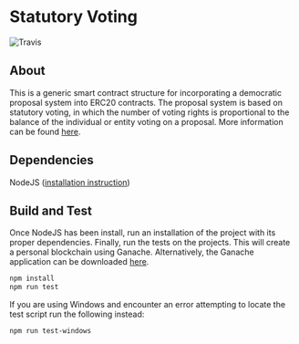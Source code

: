 # Statutory Voting

![Travis](https://img.shields.io/travis/brandonchaffee/statutory-voting.svg)

## About
This is a generic smart contract structure for incorporating a democratic proposal system into ERC20 contracts. The proposal system is based on statutory voting, in which the number of voting rights is proportional to the balance of the individual or entity voting on a proposal. More information can be found [here](https://google.com).

## Dependencies
NodeJS ([installation instruction](https://nodejs.org/en/download/))

## Build and Test
Once NodeJS has been install, run an installation of the project with its proper dependencies. Finally, run the tests on the projects. This will create a personal blockchain using Ganache. Alternatively, the Ganache application can be downloaded [here](https://github.com/trufflesuite/ganache/releases).

```sh
npm install
npm run test
```

If you are using Windows and encounter an error attempting to locate the test script run the following instead:

```sh
npm run test-windows
```
